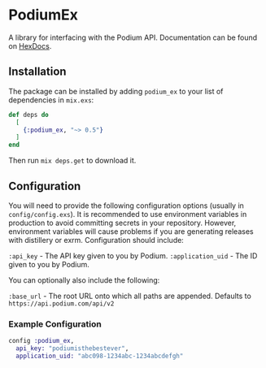 # PodiumEx

A library for interfacing with the Podium API. Documentation can be found on [HexDocs](https://hexdocs.pm/podium_ex).

## Installation

The package can be installed by adding `podium_ex` to your list of dependencies in `mix.exs`:

```elixir
def deps do
  [
    {:podium_ex, "~> 0.5"}
  ]
end
```

Then run `mix deps.get` to download it.

## Configuration

You will need to provide the following configuration options (usually in `config/config.exs`). It is recommended to use environment variables in production to avoid committing secrets in your repository. However, environment variables will cause problems if you are generating releases with distillery or exrm. Configuration should include:

`:api_key` - The API key given to you by Podium.
`:application_uid` - The ID given to you by Podium.

You can optionally also include the following:

`:base_url` - The root URL onto which all paths are appended. Defaults to `https://api.podium.com/api/v2`

### Example Configuration

```elixir
config :podium_ex,
  api_key: "podiumisthebestever",
  application_uid: "abc098-1234abc-1234abcdefgh"
```
